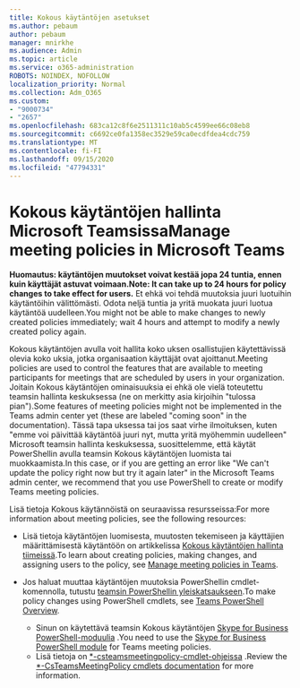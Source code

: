 ```yaml
---
title: Kokous käytäntöjen asetukset
ms.author: pebaum
author: pebaum
manager: mnirkhe
ms.audience: Admin
ms.topic: article
ms.service: o365-administration
ROBOTS: NOINDEX, NOFOLLOW
localization_priority: Normal
ms.collection: Adm_O365
ms.custom:
- "9000734"
- "2657"
ms.openlocfilehash: 683ca12c8f6e2511311c10ab5c4599ee66c08eb8
ms.sourcegitcommit: c6692ce0fa1358ec3529e59ca0ecdfdea4cdc759
ms.translationtype: MT
ms.contentlocale: fi-FI
ms.lasthandoff: 09/15/2020
ms.locfileid: "47794331"
---
```

# <a name="manage-meeting-policies-in-microsoft-teams"></a><span data-ttu-id="dabe6-102">Kokous käytäntöjen hallinta Microsoft Teamsissa</span><span class="sxs-lookup"><span data-stu-id="dabe6-102">Manage meeting policies in Microsoft Teams</span></span>

<span data-ttu-id="dabe6-103">**Huomautus: käytäntöjen muutokset voivat kestää jopa 24 tuntia, ennen kuin käyttäjät astuvat voimaan.**</span><span class="sxs-lookup"><span data-stu-id="dabe6-103">**Note: It can take up to 24 hours for policy changes to take effect for users.**</span></span> <span data-ttu-id="dabe6-104">Et ehkä voi tehdä muutoksia juuri luotuihin käytäntöihin välittömästi. Odota neljä tuntia ja yritä muokata juuri luotua käytäntöä uudelleen.</span><span class="sxs-lookup"><span data-stu-id="dabe6-104">You might not be able to make changes to newly created policies immediately; wait 4 hours and attempt to modify a newly created policy again.</span></span>

<span data-ttu-id="dabe6-105">Kokous käytäntöjen avulla voit hallita koko uksen osallistujien käytettävissä olevia koko uksia, jotka organisaation käyttäjät ovat ajoittanut.</span><span class="sxs-lookup"><span data-stu-id="dabe6-105">Meeting policies are used to control the features that are available to meeting participants for meetings that are scheduled by users in your organization.</span></span> <span data-ttu-id="dabe6-106">Joitain Kokous käytäntöjen ominaisuuksia ei ehkä ole vielä toteutettu teamsin hallinta keskuksessa (ne on merkitty asia kirjoihin "tulossa pian").</span><span class="sxs-lookup"><span data-stu-id="dabe6-106">Some features of meeting policies might not be implemented in the Teams admin center yet (these are labeled "coming soon" in the documentation).</span></span> <span data-ttu-id="dabe6-107">Tässä tapa uksessa tai jos saat virhe ilmoituksen, kuten "emme voi päivittää käytäntöä juuri nyt, mutta yritä myöhemmin uudelleen" Microsoft teamsin hallinta keskuksessa, suosittelemme, että käytät PowerShellin avulla teamsin Kokous käytäntöjen luomista tai muokkaamista.</span><span class="sxs-lookup"><span data-stu-id="dabe6-107">In this case, or if you are getting an error like "We can't update the policy right now but try it again later" in the Microsoft Teams admin center, we recommend that you use PowerShell to create or modify Teams meeting policies.</span></span> 

<span data-ttu-id="dabe6-108">Lisä tietoja Kokous käytännöistä on seuraavissa resursseissa:</span><span class="sxs-lookup"><span data-stu-id="dabe6-108">For more information about meeting policies, see the following resources:</span></span>

- <span data-ttu-id="dabe6-109">Lisä tietoja käytäntöjen luomisesta, muutosten tekemiseen ja käyttäjien määrittämisestä käytäntöön on artikkelissa [Kokous käytäntöjen hallinta tiimeissä](https://docs.microsoft.com/microsoftteams/meeting-policies-in-teams).</span><span class="sxs-lookup"><span data-stu-id="dabe6-109">To learn about creating policies, making changes, and assigning users to the policy, see [Manage meeting policies in Teams](https://docs.microsoft.com/microsoftteams/meeting-policies-in-teams).</span></span>

- <span data-ttu-id="dabe6-110">Jos haluat muuttaa käytäntöjen muutoksia PowerShellin cmdlet-komennolla, tutustu [teamsin PowerShellin yleiskatsaukseen](https://docs.microsoft.com/microsoftteams/teams-powershell-overview).</span><span class="sxs-lookup"><span data-stu-id="dabe6-110">To make policy changes using PowerShell cmdlets, see [Teams PowerShell Overview](https://docs.microsoft.com/microsoftteams/teams-powershell-overview).</span></span> 
    - <span data-ttu-id="dabe6-111">Sinun on käytettävä teamsin Kokous käytäntöjen [Skype for Business PowerShell-moduulia](https://www.microsoft.com/download/details.aspx?id=39366) .</span><span class="sxs-lookup"><span data-stu-id="dabe6-111">You need to use the [Skype for Business PowerShell module](https://www.microsoft.com/download/details.aspx?id=39366) for Teams meeting policies.</span></span> 
    - <span data-ttu-id="dabe6-112">Lisä tietoja on [\*-csteamsmeetingpolicy-cmdlet-ohjeissa](https://docs.microsoft.com/search/?search=CsTeamsMeetingPolicy&view=skype-ps) .</span><span class="sxs-lookup"><span data-stu-id="dabe6-112">Review the [\*-CsTeamsMeetingPolicy cmdlets documentation](https://docs.microsoft.com/search/?search=CsTeamsMeetingPolicy&view=skype-ps) for more information.</span></span>

